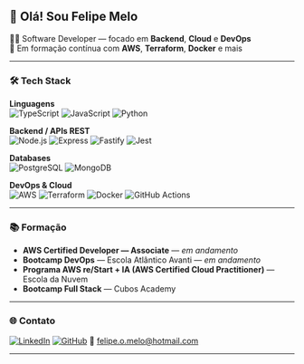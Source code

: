## 👋 Olá! Sou Felipe Melo

🧑‍💻 Software Developer — focado em **Backend**, **Cloud** e **DevOps**  
🚀 Em formação contínua com **AWS**, **Terraform**, **Docker** e mais

---

### 🛠️ Tech Stack

**Linguagens**  
![TypeScript](https://img.shields.io/badge/-TypeScript-3178c6?style=flat&logo=typescript&logoColor=white)
![JavaScript](https://img.shields.io/badge/-JavaScript-f7df1e?style=flat&logo=javascript&logoColor=black)
![Python](https://img.shields.io/badge/-Python-3776AB?style=flat&logo=python&logoColor=white)

**Backend / APIs REST**  
![Node.js](https://img.shields.io/badge/-Node.js-339933?style=flat&logo=node.js&logoColor=white)
![Express](https://img.shields.io/badge/-Express-000000?style=flat&logo=express&logoColor=white)
![Fastify](https://img.shields.io/badge/-Fastify-000000?style=flat&logo=fastify&logoColor=white)
![Jest](https://img.shields.io/badge/-Jest-C21325?style=flat&logo=jest&logoColor=white)

**Databases**  
![PostgreSQL](https://img.shields.io/badge/-PostgreSQL-4169E1?style=flat&logo=postgresql&logoColor=white)
![MongoDB](https://img.shields.io/badge/-MongoDB-47A248?style=flat&logo=mongodb&logoColor=white)

**DevOps & Cloud**  
![AWS](https://img.shields.io/badge/-AWS-232f3e?style=flat&logo=amazon-aws&logoColor=white)
![Terraform](https://img.shields.io/badge/-Terraform-623CE4?style=flat&logo=terraform&logoColor=white)
![Docker](https://img.shields.io/badge/-Docker-2496ED?style=flat&logo=docker&logoColor=white)
![GitHub Actions](https://img.shields.io/badge/-GitHub%20Actions-2088FF?style=flat&logo=github-actions&logoColor=white)

---

### 📚 Formação
- **AWS Certified Developer — Associate** — *em andamento*
- **Bootcamp DevOps** — Escola Atlântico Avanti — *em andamento*
- **Programa AWS re/Start + IA (AWS Certified Cloud Practitioner)** — Escola da Nuvem
- **Bootcamp Full Stack** — Cubos Academy

---

### 🌐 Contato
[![LinkedIn](https://img.shields.io/badge/-LinkedIn-0A66C2?style=flat&logo=linkedin&logoColor=white)](https://www.linkedin.com/in/felipeomelo/)
[![GitHub](https://img.shields.io/badge/-GitHub-181717?style=flat&logo=github&logoColor=white)](https://github.com/felipeomelodev)
📧 felipe.o.melo@hotmail.com

---
